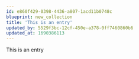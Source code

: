 ```yaml
---
id: e860f429-0398-4436-a807-1acd11b0748c
blueprint: new_collection
title: 'This is an entry'
updated_by: 5529f3bc-12cf-450e-a378-0ff7460860b6
updated_at: 1690386113
---
```

This is an entry